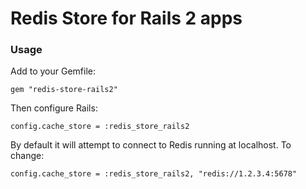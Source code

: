 # Redis Store for Rails 2 apps

### Usage

Add to your Gemfile:

    gem "redis-store-rails2"

Then configure Rails:

    config.cache_store = :redis_store_rails2

By default it will attempt to connect to Redis running at localhost. To change:

    config.cache_store = :redis_store_rails2, "redis://1.2.3.4:5678"
